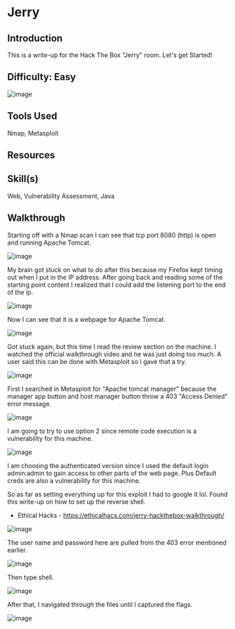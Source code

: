 # Jerry
## Introduction
This is a write-up for the Hack The Box "Jerry" room. Let's get Started!

## Difficulty: Easy
![image](https://github.com/zrmartin71/HTB_Write_Ups/assets/54414820/0b8dc803-47b5-427e-b44d-7c833c12fdf1)

## Tools Used
Nmap, Metasploit
## Resources

## Skill(s)
Web, Vulnerability Assessment, Java

## Walkthrough
Starting off with a Nmap scan I can see that tcp port 8080 (http) is open and running Apache Tomcat.

![image](https://github.com/zrmartin71/HTB_Write_Ups/assets/54414820/8749a4ba-d8ae-4ce3-9c00-60996ec1dd70)

My brain got stuck on what to do after this because my Firefox kept timing out when I put in the IP address. After going back and reading some of the starting point content I realized that I could add the listening port to the end of the ip.

![image](https://github.com/zrmartin71/HTB_Write_Ups/assets/54414820/d8540962-fc3a-4218-b00c-a9584da17539)

Now I can see that it is a webpage for Apache Tomcat.

![image](https://github.com/zrmartin71/HTB_Write_Ups/assets/54414820/c1f8aefa-e4c1-4fd7-adbf-ac4ec35fecb9)

Got stuck again, but this time I read the review section on the machine. I watched the official walkthrough video and he was just doing too much. A user said this can be done with Metasploit so I gave that a try.

![image](https://github.com/zrmartin71/HTB_Write_Ups/assets/54414820/4a767732-5b2f-4d6f-bfa8-3808e54721ea)

First I searched in Metasploit for "Apache tomcat manager" because the manager app button and host manager button throw a 403 "Access Denied" error message.

![image](https://github.com/zrmartin71/HTB_Write_Ups/assets/54414820/c73960ff-3de3-4d2f-a264-977638015660)

I am going to try to use option 2 since remote code execution is a vulnerability for this machine.

![image](https://github.com/zrmartin71/HTB_Write_Ups/assets/54414820/ca1713bf-d34c-4f73-bb5d-670978ed7b18)

I am choosing the authenticated version since I used the default login admin:admin to gain access to other parts of the web page. Plus Default creds are also a vulnerability for this machine.

So as far as setting everything up for this exploit I had to google it lol. Found this write-up on how to set up the reverse shell.

- Ethical Hacks - https://ethicalhacs.com/jerry-hackthebox-walkthrough/

![image](https://github.com/zrmartin71/HTB_Write_Ups/assets/54414820/b60461d3-90e4-4b0c-94d8-738bdbf3c798)

The user name and password here are pulled from the 403 error mentioned earlier.

![image](https://github.com/zrmartin71/HTB_Write_Ups/assets/54414820/79443582-f843-4c9b-97f2-1826a8ca0847)

Then type shell.

![image](https://github.com/zrmartin71/HTB_Write_Ups/assets/54414820/daec55ff-0f34-464d-983e-be213d134ca2)

After that, I navigated through the files until I captured the flags.

![image](https://github.com/zrmartin71/HTB_Write_Ups/assets/54414820/07041b42-cbf1-411b-921e-4bc1bd6c5735)
